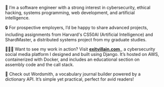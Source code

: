👻 I’m a software engineer with a strong interest in cybersecurity, ethical hacking, systems programming, web development, and artificial intelligence.

🔒 For prospective employers, I’d be happy to share advanced projects, including assignments from Harvard's CS50AI (Artificial Intelligence) and ShardMaster, a distributed systems project from my graduate studies.

🧑🏻‍💻 Want to see my work in action? Visit [**exitvillain.com**](https://exitvillain.com),, a cybersecurity social media platform I designed and built using Django. It’s hosted on AWS, containerized with Docker, and includes an educational section on assembly code and the call stack.

🤖 Check out Wordsmith, a vocabulary journal builder powered by a dictionary API. It’s simple yet practical, perfect for avid readers!


<!--
**exitvillain/exitvillain** is a ✨ _special_ ✨ repository because its `README.md` (this file) appears on your GitHub profile.

Here are some ideas to get you started:

- 👻⠀Hi! I'm @exitvillain
- 🧑🏻‍💻 I’m a cyber security engineer , ethical hacker, and software developer
     who wants to write his own exploits instead of running someone else's 
- 😈 I'm interested in building hacker tools, writing exploits, and reverse engineering
- 🤖 I also enjoy systems programming and writing web applications. After all To attack a system,
     you should a bit of experience building them, in my opinion.
- 🔒 You might find a few miscelaneous projects posted here as well

-->
